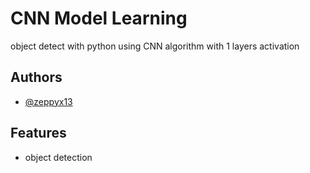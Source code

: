 
# CNN Model Learning 

object detect with python using CNN algorithm with 1 layers activation


## Authors

- [@zeppyx13](https://www.github.com/zeppyx13)


## Features

- object detection



